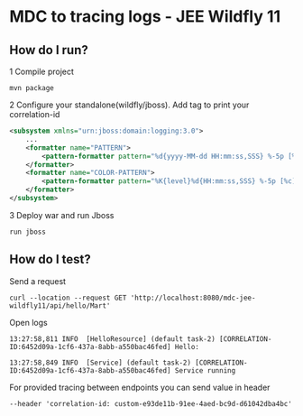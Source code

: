# MDC to tracing logs - JEE Wildfly 11 

## How do I run?

1 Compile project

```mvn package```

2 Configure your standalone(wildfly/jboss). Add tag to print your correlation-id

```xml
<subsystem xmlns="urn:jboss:domain:logging:3.0">
    ...
    <formatter name="PATTERN">
        <pattern-formatter pattern="%d{yyyy-MM-dd HH:mm:ss,SSS} %-5p [%c] (%t) [CORRELATION-ID:%X{correlation-id}] %s%e%n"/>
    </formatter>
    <formatter name="COLOR-PATTERN">
        <pattern-formatter pattern="%K{level}%d{HH:mm:ss,SSS} %-5p [%c] (%t) [CORRELATION-ID:%X{correlation-id}] %s%e%n"/>
    </formatter>
</subsystem>
```

3 Deploy war and run Jboss

```run jboss```


## How do I test?

Send a request

```curl --location --request GET 'http://localhost:8080/mdc-jee-wildfly11/api/hello/Mart'```

Open logs

```
13:27:58,811 INFO  [HelloResource] (default task-2) [CORRELATION-ID:6452d09a-1cf6-437a-8abb-a550bac46fed] Hello: 

13:27:58,849 INFO  [Service] (default task-2) [CORRELATION-ID:6452d09a-1cf6-437a-8abb-a550bac46fed] Service running
```

For provided tracing between endpoints you can send value in header

```curl --location --request GET 'http://localhost:8080/mdc-jee-wildfly11/api/hello/Mart' \
--header 'correlation-id: custom-e93de11b-91ee-4aed-bc9d-d61042dba4bc'
```
